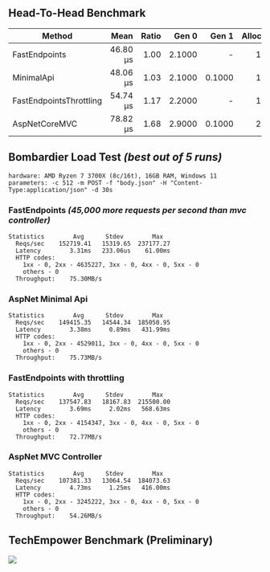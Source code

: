 ## Head-To-Head Benchmark

|                  Method |     Mean | Ratio |  Gen 0 |  Gen 1 | Allocated |
|------------------------ |---------:|------:|-------:|-------:|----------:|
|           FastEndpoints | 46.80 μs |  1.00 | 2.1000 |      - |     17 KB |
|              MinimalApi | 48.06 μs |  1.03 | 2.1000 | 0.1000 |     18 KB |
| FastEndpointsThrottling | 54.74 μs |  1.17 | 2.2000 |      - |     18 KB |
|           AspNetCoreMVC | 78.82 μs |  1.68 | 2.9000 | 0.1000 |     24 KB |

## Bombardier Load Test *(best out of 5 runs)*

```
hardware: AMD Ryzen 7 3700X (8c/16t), 16GB RAM, Windows 11
parameters: -c 512 -m POST -f "body.json" -H "Content-Type:application/json" -d 30s
```

### FastEndpoints *(45,000 more requests per second than mvc controller)*
```
Statistics        Avg      Stdev        Max
  Reqs/sec    152719.41   15319.65  237177.27
  Latency        3.31ms   233.06us    61.00ms
  HTTP codes:
    1xx - 0, 2xx - 4635227, 3xx - 0, 4xx - 0, 5xx - 0
    others - 0
  Throughput:    75.30MB/s
```
### AspNet Minimal Api
```
Statistics        Avg      Stdev        Max
  Reqs/sec    149415.35   14544.34  185050.95
  Latency        3.38ms     0.89ms   431.99ms
  HTTP codes:
    1xx - 0, 2xx - 4529011, 3xx - 0, 4xx - 0, 5xx - 0
    others - 0
  Throughput:    75.73MB/s
```
### FastEndpoints with throttling
```
Statistics        Avg      Stdev        Max
  Reqs/sec    137547.83   18167.83  215500.00
  Latency        3.69ms     2.02ms   568.63ms
  HTTP codes:
    1xx - 0, 2xx - 4154347, 3xx - 0, 4xx - 0, 5xx - 0
    others - 0
  Throughput:    72.77MB/s
```
### AspNet MVC Controller
```
Statistics        Avg      Stdev        Max
  Reqs/sec    107381.33   13064.54  184073.63
  Latency        4.73ms     1.25ms   416.00ms
  HTTP codes:
    1xx - 0, 2xx - 3245222, 3xx - 0, 4xx - 0, 5xx - 0
    others - 0
  Throughput:    54.26MB/s
```

## TechEmpower Benchmark (Preliminary)
<a target="_blank" href="https://www.techempower.com/benchmarks/#section=test&runid=79350aca-3138-4f06-9f2a-d9ca470028f6&hw=ph&test=json&l=zik0zh-sf&c=8&a=2">
  <img src="https://dev-to-uploads.s3.amazonaws.com/uploads/articles/ei5kn1xm09b1unokcy54.png">
</a>

<!-- .\bomb.exe -c 512 -m POST -f "body.json" -H "Content-Type:application/json"  -d 30s http://localhost:5000/benchmark/ok/123 -->
<!-- .\bomb.exe -c 512 -m POST -f "body.json" -H "Content-Type:application/json" -H "X-Forwarded-For:000.000.000.000"  -d 30s http://localhost:5000/benchmark/throttle/123 -->

<!-- ```
{
  "FirstName": "xxc",
  "LastName": "yyy",
  "Age": 23,
  "PhoneNumbers": [
    "1111111111",
    "2222222222",
    "3333333333",
    "4444444444",
    "5555555555"
  ]
}
``` -->

